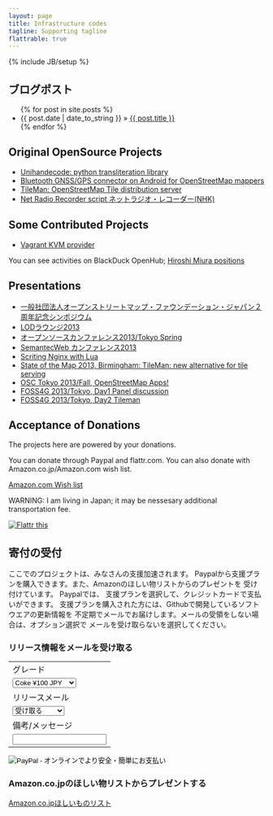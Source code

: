 ```yaml
---
layout: page
title: Infrastructure codes
tagline: Supporting tagline
flattrable: true
---
```

{% include JB/setup %}

<h2> ブログポスト</h2>

<ul class="posts">
  {% for post in site.posts %}
    <li><span>{{ post.date | date_to_string }}</span> &raquo; <a href="{{ BASE_PATH }}{{ post.url }}">{{ post.title }}</a></li>
  {% endfor %}
</ul>

<h2> Original OpenSource Projects </h2>

* <a href="/unihandecode"> Unihandecode: python transliteration library</a>
* <a href="/bluegnss4osm"> Bluetooth GNSS/GPS connector on Android for OpenStreetMap mappers</a>
* <a href="http://osmfj.github.io/tileman"> TileMan: OpenStreetMap Tile distribution server</a>
* <a href="https://github.com/miurahr/netradio_recorder">Net Radio Recorder script ネットラジオ・レコーダー(NHK)</a>

<h2> Some Contributed Projects</h2>

* <a href="https://github.com/adrahon/vagrant-kvm">Vagrant KVM provider</a>

You can see activities on BlackDuck OpenHub; <a href="https://www.openhub.net/accounts/miurahr/positions">Hiroshi Miura positions</a>

<h2> Presentations </h2>

* <a href="slides/OSMFJ_2years_symposium_keynote.html">一般社団法人オープンストリートマップ・ファウンデーション・ジャパン２周年記念シンポジウム</a>
* <a href="slides/lod_lounge_201301.html">LODラウンジ2013</a>
* <a href="slides/osc_tokyo_2013spring.html">オープンソースカンファレンス2013/Tokyo Spring </a>
* <a href="slides/semanticwebconf2013.html">SemantecWeb カンファレンス2013</a>
* <a href="slides/2013-07-scripting_nginx_with_lua.html"> Scriting Nginx with Lua</a>
* <a href="slides/2013-0908-tileman.html"> State of the Map 2013, Birmingham: TileMan: new alternative for tile serving </a>
* <a href="slides/osctokyo2013fall.html"> OSC Tokyo 2013/Fall, OpenStreetMap Apps!  </a>
* <a href="slides/2013-11-gis-lua-lt.html"> FOSS4G 2013/Tokyo, Day1 Panel discussion</a>
* <a href="slides/2013-1102-tileman.html"> FOSS4G 2013/Tokyo, Day2 Tileman </a>


<h2>Acceptance of Donations</h2>

The projects here are powered by your donations.

You can donate through Paypal and flattr.com. You can also donate with Amazon.co.jp/Amazon.com wish list.

<a href="http://amzn.com/w/2ON42B9SWTF05"> Amazon.com Wish list</a>

WARNING: I am living in Japan; it may be nessesary additional transportation fee.

<a href="https://flattr.com/submit/auto?user_id=miurahr&url=https%3A%2F%2Fmiurahr.github.io%2F" target="_blank"><img src="//api.flattr.com/button/flattr-badge-large.png" alt="Flattr this" title="Flattr this" border="0"></a>

<h2>寄付の受付</h2>

ここでのプロジェクトは、みなさんの支援加速されます。
Paypalから支援プランを購入できます。また、Amazonのほしい物リストからのプレゼントを
受け付けています。
Paypalでは、
支援プランを選択して、クレジットカードで支払いができます。
支援プランを購入された方には、Githubで開発しているソフトウエアの更新情報を
不定期でメールでお届けします。メールの受領をしない場合は、オプション選択で
メールを受け取らないを選択してください。

<h3>リリース情報をメールを受け取る</h3>


<form action="https://www.paypal.com/cgi-bin/webscr" method="post" target="_top">
<input type="hidden" name="cmd" value="_s-xclick">
<input type="hidden" name="hosted_button_id" value="4G9NNC2BEQ4P4">
<table>
<tr><td><input type="hidden" name="on0" value="グレード">グレード</td></tr><tr><td><select name="os0">
  <option value="Coke">Coke ¥100 JPY</option>
  <option value="Coffee">Coffee ¥300 JPY</option>
  <option value="Lunch">Lunch ¥500 JPY</option>
  <option value="Wine">Wine ¥1,000 JPY</option>
</select> </td></tr>
<tr><td><input type="hidden" name="on1" value="リリースメール">リリースメール</td></tr><tr><td><select name="os1">
  <option value="受け取る">受け取る </option>
  <option value="受け取らない">受け取らない </option>
</select> </td></tr>
<tr><td><input type="hidden" name="on2" value="備考/メッセージ">備考/メッセージ</td></tr><tr><td><input type="text" name="os2" maxlength="200"></td></tr>
</table>
<input type="hidden" name="currency_code" value="JPY">
<input type="image" src="https://www.paypalobjects.com/ja_JP/JP/i/btn/btn_buynowCC_LG.gif" border="0" name="submit" alt="PayPal - オンラインでより安全・簡単にお支払い">
<img alt="" border="0" src="https://www.paypalobjects.com/ja_JP/i/scr/pixel.gif" width="1" height="1">
</form>

<h3> Amazon.co.jpのほしい物リストからプレゼントする</h3>

<a href="http://www.amazon.co.jp/registry/wishlist/2GWI2IL5MPQDA">Amazon.co.jpほしいものリスト</a>
